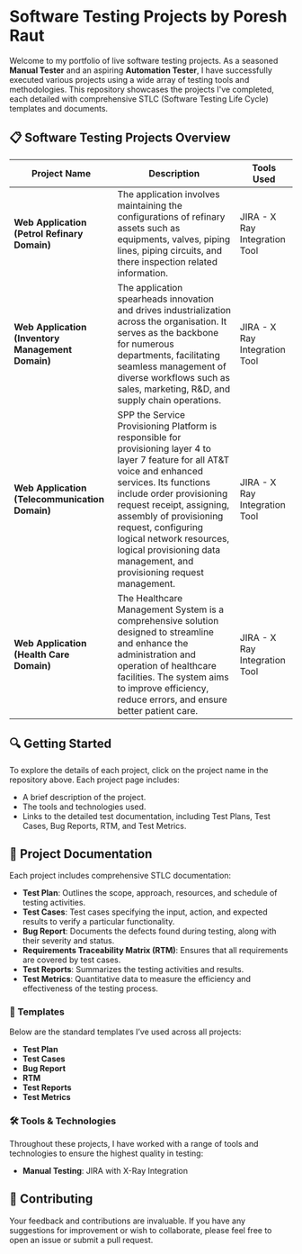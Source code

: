 # Software Testing Projects by Poresh Raut

Welcome to my portfolio of live software testing projects. As a seasoned **Manual Tester** and an aspiring **Automation Tester**, I have successfully executed various projects using a wide array of testing tools and methodologies. This repository showcases the projects I've completed, each detailed with comprehensive STLC (Software Testing Life Cycle) templates and documents.

## 📋 Software Testing Projects Overview

| **Project Name**                                  | **Description**                                                                                                                                                                                                                                                                                                                                                     | **Tools Used**                |
|---------------------------------------------------|---------------------------------------------------------------------------------------------------------------------------------------------------------------------------------------------------------------------------------------------------------------------------------------------------------------------------------------------------------------------|-------------------------------|
| **Web Application (Petrol Refinary Domain)**      | The application involves maintaining the configurations of refinary assets such as equipments, valves, piping lines, piping circuits, and there inspection related information.                                                                                                                                                                                     | JIRA - X Ray Integration Tool |
| **Web Application (Inventory Management Domain)** | The application spearheads innovation and drives industrialization across the organisation. It serves as the backbone for numerous departments, facilitating seamless management of diverse workflows such as sales, marketing, R&D, and supply chain operations.                                                                                                   | JIRA - X Ray Integration Tool |
| **Web Application (Telecommunication Domain)**    | SPP the Service Provisioning Platform is responsible for provisioning layer 4 to layer 7 feature for all AT&T voice and enhanced services. Its functions include order provisioning request receipt, assigning, assembly of provisioning request, configuring logical network resources, logical provisioning data management, and provisioning request management. | JIRA - X Ray Integration Tool |
| **Web Application (Health Care Domain)**          | The Healthcare Management System is a comprehensive solution designed to streamline and enhance the administration and operation of healthcare facilities. The system aims to improve efficiency, reduce errors, and ensure better patient care.                                                                                                                    | JIRA - X Ray Integration Tool |

## 🔍 Getting Started

To explore the details of each project, click on the project name in the repository above. Each project page includes:
- A brief description of the project.
- The tools and technologies used.
- Links to the detailed test documentation, including Test Plans, Test Cases, Bug Reports, RTM, and Test Metrics.

## 📂 Project Documentation

Each project includes comprehensive STLC documentation:
- **Test Plan**: Outlines the scope, approach, resources, and schedule of testing activities.
- **Test Cases**: Test cases specifying the input, action, and expected results to verify a particular functionality.
- **Bug Report**: Documents the defects found during testing, along with their severity and status.
- **Requirements Traceability Matrix (RTM)**: Ensures that all requirements are covered by test cases.
- **Test Reports**: Summarizes the testing activities and results.
- **Test Metrics**: Quantitative data to measure the efficiency and effectiveness of the testing process.

### 📄 Templates

Below are the standard templates I’ve used across all projects:

- **Test Plan**
- **Test Cases**
- **Bug Report**
- **RTM**
- **Test Reports**
- **Test Metrics**

### 🛠️ Tools & Technologies

Throughout these projects, I have worked with a range of tools and technologies to ensure the highest quality in testing:
- **Manual Testing**: JIRA with X-Ray Integration

## 🤝 Contributing

Your feedback and contributions are invaluable. If you have any suggestions for improvement or wish to collaborate, please feel free to open an issue or submit a pull request.
